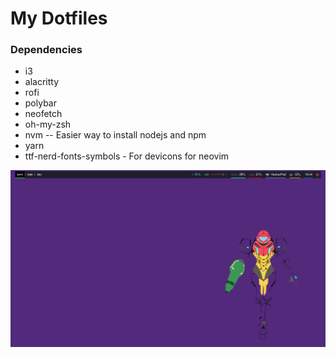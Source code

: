 # My Dotfiles

### Dependencies
* i3
* alacritty 
* rofi
* polybar
* neofetch
* oh-my-zsh
* nvm -- Easier way to install nodejs and npm
* yarn
* ttf-nerd-fonts-symbols - For devicons for neovim

![main](https://raw.githubusercontent.com/buk0w5k1/dotfiles/master/main.png) <br />
